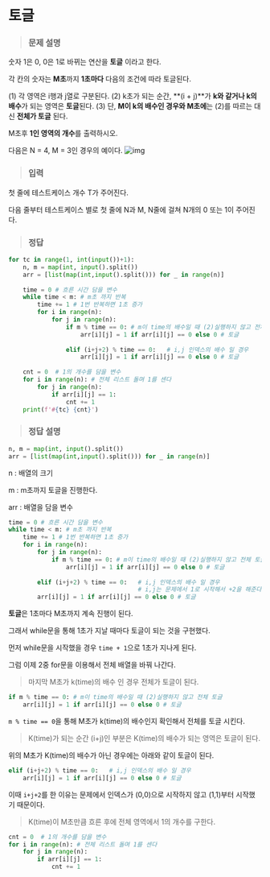 # 토글

> ### 문제 설명

숫자 1은 0, 0은 1로 바뀌는 연산을 **토글** 이라고 한다.

각 칸의 숫자는 **M초**까지 **1초마다** 다음의 조건에 따라 토글된다.

  (1) 각 영역은 i행과 j열로 구분된다.
  (2) k초가 되는 순간, **(i + j)**가 **k와 같거나 k의 배수**가 되는 영역은 **토글**된다.
  (3) 단, **M이 k의 배수인 경우와 M초에**는 (2)를 따르는 대신 **전체가 토글** 된다.

M초후 **1인 영역의 개수**를 출력하시오.

다음은 N = 4, M = 3인 경우의 예이다.
![img](https://swexpertacademy.com/main/common/fileDownload.do?downloadType=CKEditorImages&fileId=AXuA6oDqHUcDFARa)

> ### 입력

첫 줄에 테스트케이스 개수 T가 주어진다.

다음 줄부터 테스트케이스 별로 첫 줄에 N과 M, N줄에 걸쳐 N개의 0 또는 1이 주어진다.



> ### 정답

```python
for tc in range(1, int(input())+1):
    n, m = map(int, input().split())
    arr = [list(map(int,input().split())) for _ in range(n)]
 
    time = 0 # 흐른 시간 담을 변수
    while time < m: # m초 까지 반복
        time += 1 # 1번 반복하면 1초 증가
        for i in range(n):
            for j in range(n):
                if m % time == 0: # m이 time의 배수일 때 (2)실행하지 않고 전체 토글
                    arr[i][j] = 1 if arr[i][j] == 0 else 0 # 토글
 
                elif (i+j+2) % time == 0:   # i,j 인덱스의 배수 일 경우
                    arr[i][j] = 1 if arr[i][j] == 0 else 0 # 토글
 
    cnt = 0  # 1의 개수를 담을 변수
    for i in range(n): # 전체 리스트 돌며 1를 센다
        for j in range(n):
            if arr[i][j] == 1: 
                cnt += 1
    print(f'#{tc} {cnt}')
```



> ### 정답 설명

```python
n, m = map(int, input().split())
arr = [list(map(int,input().split())) for _ in range(n)]
```

n : 배열의 크기

m : m초까지 토글을 진행한다.

arr : 배열을 담을 변수



```python
time = 0 # 흐른 시간 담을 변수
while time < m: # m초 까지 반복
    time += 1 # 1번 반복하면 1초 증가
    for i in range(n):
        for j in range(n):
            if m % time == 0: # m이 time의 배수일 때 (2)실행하지 않고 전체 토글
                arr[i][j] = 1 if arr[i][j] == 0 else 0 # 토글
 
		elif (i+j+2) % time == 0:   # i,j 인덱스의 배수 일 경우
        							# i,j는 문제에서 1로 시작해서 +2을 해준다
        arr[i][j] = 1 if arr[i][j] == 0 else 0 # 토글
```

**토글**은 1초마다 M초까지 계속 진행이 된다.

그래서 while문을 통해 1초가 지날 때마다 토글이 되는 것을 구현했다.

먼저 while문을 시작했을 경우 `time + 1`으로 1초가 지나게 된다.

그럼 이제 2중 for문을 이용해서 전체 배열을 바꿔 나간다.



> 마지막 M초가 k(time)의 배수 인 경우 전체가 토글이 된다.

```python
if m % time == 0: # m이 time의 배수일 때 (2)실행하지 않고 전체 토글
    arr[i][j] = 1 if arr[i][j] == 0 else 0 # 토글
```

`m % time == 0`을 통해 M초가 k(time)의 배수인지 확인해서 전체를 토글 시킨다.



> K(time)가 되는 순간 (i+j)인 부분은 K(time)의 배수가 되는 영역은 토글이 된다.

위의 M초가 K(time)의 배수가 아닌 경우에는 아래와 같이 토글이 된다.

```python
elif (i+j+2) % time == 0:   # i,j 인덱스의 배수 일 경우
    arr[i][j] = 1 if arr[i][j] == 0 else 0 # 토글
```

이때 `i+j+2`를 한 이유는 문제에서 인덱스가 (0,0)으로 시작하지 않고 (1,1)부터 시작했기 때문이다.



> K(time)이 M초만큼 흐른 후에 전체 영역에서 1의 개수를 구한다.

```python
cnt = 0  # 1의 개수를 담을 변수
for i in range(n): # 전체 리스트 돌며 1를 센다
    for j in range(n):
        if arr[i][j] == 1: 
            cnt += 1
```

